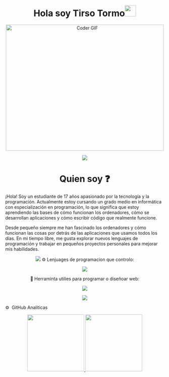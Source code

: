 <h1 align="center"><b>Hola soy Tirso Tormo</b><img src="https://media.giphy.com/media/hvRJCLFzcasrR4ia7z/giphy.gif" width="35"></h1>
<p align="center">

  <img src="https://media.giphy.com/media/SWoSkN6DxTszqIKEqv/giphy.gif" alt="Coder GIF" width="500" height="400">
  
</p>
<p  align="center">
<img src="https://user-images.githubusercontent.com/73097560/115834477-dbab4500-a447-11eb-908a-139a6edaec5c.gif">
<h1 align="center"><b>Quien soy ❓</b></h1>
¡Hola! Soy un estudiante de 17 años apasionado por la tecnología y la programación. Actualmente estoy cursando un grado medio en informática con especialización en programación, lo que significa que estoy aprendiendo las bases de cómo funcionan los ordenadores, cómo se desarrollan aplicaciones y cómo escribir código que realmente funcione.

Desde pequeño siempre me han fascinado los ordenadores y cómo funcionan las cosas por detrás de las aplicaciones que usamos todos los días. En mi tiempo libre, me gusta explorar nuevos lenguajes de programación y trabajar en pequeños proyectos personales para mejorar mis habilidades.

<p  align="center">
<img src="https://user-images.githubusercontent.com/73097560/115834477-dbab4500-a447-11eb-908a-139a6edaec5c.gif">
⚙️ Lenjuages de programacion que controlo:

<p align="center">
  <a href="https://skillicons.dev">
    <img src="https://skillicons.dev/icons?i=css,html,mysql,php,py" />
  </a>
</p>
<p align="center">
🧰 Herraminta utilies para programar o diseñoar web:
<p align="center">
  <a href="https://skillicons.dev">
    <img src="https://skillicons.dev/icons?i=sublime,vscode,pr,ps,gmail,github,figma,discord" />
  </a>
</p>

<p  align="center">
<img src="https://user-images.githubusercontent.com/73097560/115834477-dbab4500-a447-11eb-908a-139a6edaec5c.gif">
  
⚙️ &nbsp;GitHub Analiticas

<p align="center">
  <a href="https://github.com/Adityakanoi2001">
    <img height="180em" src="https://github-readme-stats-eight-theta.vercel.app/api?username=TirsoTormo&show_icons=true&theme=algolia&include_all_commits=true&count_private=true"/>
  </a>
  <a href="https://github.com/Adityakanoi2001">
    <img height="180em" src="https://github-readme-stats-eight-theta.vercel.app/api/top-langs/?username=TirsoTormo&layout=compact&langs_count=8&theme=algolia"/>
  </a>
</p>
<!--
**TirsoTormo/TirsoTormo** is a ✨ _special_ ✨ repository because its `README.md` (this file) appears on your GitHub profile.

Here are some ideas to get you started:

- 🔭 I’m currently working on ...
- 🌱 I’m currently learning ...
- 👯 I’m looking to collaborate on ...
- 🤔 I’m looking for help with ...
- 💬 Ask me about ...
- 📫 How to reach me: ...
- 😄 Pronouns: ...
- ⚡ Fun fact: ...
-->
